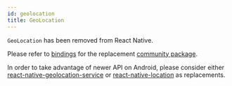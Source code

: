 ```yaml
---
id: geolocation
title: GeoLocation
---
```


`GeoLocation` has been removed from React Native.

Please refer to [bindings](https://github.com/rescript-react-native/geolocation)
for the replacement
[community package](https://github.com/react-native-community/react-native-geolocation).

In order to take advantage of newer API on Android, please consider either
[react-native-geolocation-service](https://github.com/Agontuk/react-native-geolocation-service)
or [react-native-location](https://github.com/timfpark/react-native-location) as
replacements.
